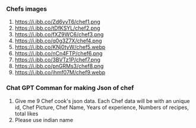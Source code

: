 
### Chefs images

1. https://i.ibb.co/Zd6yvT6/chef1.png
2. https://i.ibb.co/tDfKSYL/chef2.png
3. https://i.ibb.co/fXZ9WC6/chef3.png
4. https://i.ibb.co/q0g3Z7X/chef4.png
5. https://i.ibb.co/KNj0tyW/chef5.webp
6. https://i.ibb.co/nCn4FTP/chef6.png
7. https://i.ibb.co/3BVTz1P/chef7.png
8. https://i.ibb.co/pnGRMs3/chef8.png
9. https://i.ibb.co/jhmf07M/chef9.webp



### Chat GPT Comman for making Json of chef

1. Give me 9 Chef cook's json data. Each Chef data will be with an unique id, Chef Picture, Chef Name, Years of experience, Numbers of recipes, total likes
2. Please use indian name